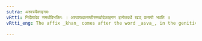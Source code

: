 ```yaml
---
sutra: अश्वस्यैकाहगमः
vRtti: निर्देशादेव समर्थविभक्तिः । अश्वशब्दात्षष्ठीसमर्थादेकाहगम इत्येतदर्थे खञ् प्रत्ययो भवति ॥
vRtti_eng: The affix _khan_ comes after the word _asva_, in the genitive case in construction, the sense being 'what is travelled over or traversed in one day'.

---
```

